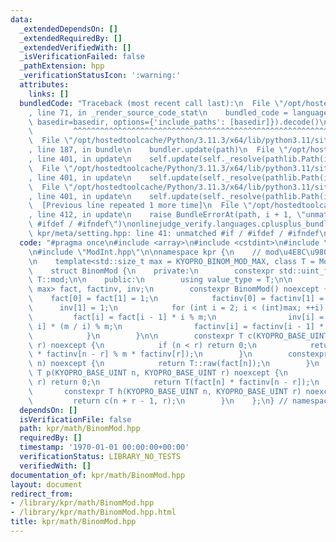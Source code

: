 ```yaml
---
data:
  _extendedDependsOn: []
  _extendedRequiredBy: []
  _extendedVerifiedWith: []
  _isVerificationFailed: false
  _pathExtension: hpp
  _verificationStatusIcon: ':warning:'
  attributes:
    links: []
  bundledCode: "Traceback (most recent call last):\n  File \"/opt/hostedtoolcache/Python/3.11.3/x64/lib/python3.11/site-packages/onlinejudge_verify/documentation/build.py\"\
    , line 71, in _render_source_code_stat\n    bundled_code = language.bundle(stat.path,\
    \ basedir=basedir, options={'include_paths': [basedir]}).decode()\n          \
    \         ^^^^^^^^^^^^^^^^^^^^^^^^^^^^^^^^^^^^^^^^^^^^^^^^^^^^^^^^^^^^^^^^^^^^^^^^^^^^^^^^^\n\
    \  File \"/opt/hostedtoolcache/Python/3.11.3/x64/lib/python3.11/site-packages/onlinejudge_verify/languages/cplusplus.py\"\
    , line 187, in bundle\n    bundler.update(path)\n  File \"/opt/hostedtoolcache/Python/3.11.3/x64/lib/python3.11/site-packages/onlinejudge_verify/languages/cplusplus_bundle.py\"\
    , line 401, in update\n    self.update(self._resolve(pathlib.Path(included), included_from=path))\n\
    \  File \"/opt/hostedtoolcache/Python/3.11.3/x64/lib/python3.11/site-packages/onlinejudge_verify/languages/cplusplus_bundle.py\"\
    , line 401, in update\n    self.update(self._resolve(pathlib.Path(included), included_from=path))\n\
    \  File \"/opt/hostedtoolcache/Python/3.11.3/x64/lib/python3.11/site-packages/onlinejudge_verify/languages/cplusplus_bundle.py\"\
    , line 401, in update\n    self.update(self._resolve(pathlib.Path(included), included_from=path))\n\
    \  [Previous line repeated 1 more time]\n  File \"/opt/hostedtoolcache/Python/3.11.3/x64/lib/python3.11/site-packages/onlinejudge_verify/languages/cplusplus_bundle.py\"\
    , line 412, in update\n    raise BundleErrorAt(path, i + 1, \"unmatched #if /\
    \ #ifdef / #ifndef\")\nonlinejudge_verify.languages.cplusplus_bundle.BundleErrorAt:\
    \ kpr/meta/setting.hpp: line 41: unmatched #if / #ifdef / #ifndef\n"
  code: "#pragma once\n#include <array>\n#include <cstdint>\n#include \"../meta/constant.hpp\"\
    \n#include \"ModInt.hpp\"\n\nnamespace kpr {\n    // mod\u4E8C\u9805\u4FC2\u6570\
    \n    template<std::size_t max = KYOPRO_BINOM_MOD_MAX, class T = ModInt<mod>>\n\
    \    struct BinomMod {\n    private:\n        constexpr std::uint_fast64_t m =\
    \ T::mod;\n\n    public:\n        using value_type = T;\n\n        static std::array<std::uint_fast64_t,\
    \ max> fact, factinv, inv;\n        constexpr BinomMod() noexcept {\n        \
    \    fact[0] = fact[1] = 1;\n            factinv[0] = factinv[1] = 1;\n      \
    \      inv[1] = 1;\n            for (int i = 2; i < (int)max; ++i) {\n       \
    \         fact[i] = fact[i - 1] * i % m;\n                inv[i] = m - inv[m %\
    \ i] * (m / i) % m;\n                factinv[i] = factinv[i - 1] * inv[i] % m;\n\
    \            }\n        }\n\n        constexpr T c(KYOPRO_BASE_UINT n, KYOPRO_BASE_UINT\
    \ r) noexcept {\n            if (n < r) return 0;\n            return T(fact[n]\
    \ * factinv[n - r] % m * factinv[r]);\n        }\n        constexpr T p(KYOPRO_BASE_UINT\
    \ n) noexcept {\n            return T::raw(fact[n]);\n        }\n        constexpr\
    \ T p(KYOPRO_BASE_UINT n, KYOPRO_BASE_UINT r) noexcept {\n            if (n <\
    \ r) return 0;\n            return T(fact[n] * factinv[n - r]);\n        }\n \
    \       constexpr T h(KYOPRO_BASE_UINT n, KYOPRO_BASE_UINT r) noexcept {\n   \
    \         return c(n + r - 1, r);\n        }\n    };\n} // namespace kpr\n"
  dependsOn: []
  isVerificationFile: false
  path: kpr/math/BinomMod.hpp
  requiredBy: []
  timestamp: '1970-01-01 00:00:00+00:00'
  verificationStatus: LIBRARY_NO_TESTS
  verifiedWith: []
documentation_of: kpr/math/BinomMod.hpp
layout: document
redirect_from:
- /library/kpr/math/BinomMod.hpp
- /library/kpr/math/BinomMod.hpp.html
title: kpr/math/BinomMod.hpp
---
```

